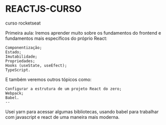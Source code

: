# REACTJS-CURSO
curso rocketseat

Primeira aula:
Iremos aprender muito sobre os fundamentos do frontend e fundamentos mais específicos do próprio React:

    Componentização;
    Estado;
    Imutabilidade;
    Propriedades;
    Hooks (useState, useEfect);
    TypeScript.

E também veremos outros tópicos como:

    Configurar a estrutura de um projeto React do zero;
    Webpack;
    Babel.
    --

Usei yarn para acessar algumas bibliotecas, usando babel para trabalhar com javascript e react de uma maneira mais moderna.


